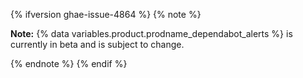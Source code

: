 {% ifversion ghae-issue-4864 %}
{% note %}

**Note:** {% data variables.product.prodname_dependabot_alerts %} is currently in beta and is subject to change.

{% endnote %}
{% endif %}
